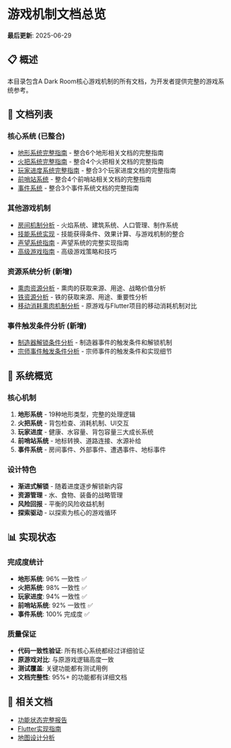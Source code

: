 # 游戏机制文档总览

**最后更新**: 2025-06-29

## 📋 概述

本目录包含A Dark Room核心游戏机制的所有文档，为开发者提供完整的游戏系统参考。

## 📁 文档列表

### 核心系统 (已整合)
- [地形系统完整指南](terrain_system.md) - 整合6个地形相关文档的完整指南
- [火把系统完整指南](torch_system.md) - 整合4个火把相关文档的完整指南
- [玩家进度系统完整指南](player_progression.md) - 整合3个玩家进度文档的完整指南
- [前哨站系统](outpost_system.md) - 整合4个前哨站相关文档的完整指南
- [事件系统](events_system.md) - 整合3个事件系统文档的完整指南

### 其他游戏机制
- [房间机制分析](room_mechanism.md) - 火焰系统、建筑系统、人口管理、制作系统
- [技能系统实现](skills_system_implementation.md) - 技能获得条件、效果计算、与游戏机制的整合
- [声望系统指南](prestige_system_guide.md) - 声望系统的完整实现指南
- [高级游戏指南](advanced_gameplay_guide.md) - 高级游戏策略和技巧

### 资源系统分析 (新增)
- [熏肉资源分析](cured_meat_analysis.md) - 熏肉的获取来源、用途、战略价值分析
- [铁资源分析](iron_analysis.md) - 铁的获取来源、用途、重要性分析
- [移动消耗熏肉机制分析](movement_food_consumption_analysis.md) - 原游戏与Flutter项目的移动消耗机制对比

### 事件触发条件分析 (新增)
- [制造器解锁条件分析](fabricator_unlock_conditions.md) - 制造器事件的触发条件和解锁机制
- [宗师事件触发条件分析](master_event_trigger_conditions.md) - 宗师事件的触发条件和实现细节

## 🎯 系统概览

### 核心机制
1. **地形系统** - 19种地形类型，完整的处理逻辑
2. **火把系统** - 背包检查、消耗机制、UI交互
3. **玩家进度** - 健康、水容量、背包容量三大成长系统
4. **前哨站系统** - 地标转换、道路连接、水源补给
5. **事件系统** - 房间事件、外部事件、遭遇事件、地标事件

### 设计特色
- **渐进式解锁** - 随着进度逐步解锁新内容
- **资源管理** - 水、食物、装备的战略管理
- **风险回报** - 平衡的风险收益机制
- **探索驱动** - 以探索为核心的游戏循环

## 📊 实现状态

### 完成度统计
- **地形系统**: 96% 一致性 ✅
- **火把系统**: 98% 一致性 ✅
- **玩家进度**: 94% 一致性 ✅
- **前哨站系统**: 92% 一致性 ✅
- **事件系统**: 100% 完成度 ✅

### 质量保证
- **代码一致性验证**: 所有核心系统都经过详细验证
- **原游戏对比**: 与原游戏逻辑高度一致
- **测试覆盖**: 关键功能都有测试用例
- **文档完整性**: 95%+ 的功能都有详细文档

## 🔗 相关文档

- [功能状态完整报告](../04_project_management/feature_status.md)
- [Flutter实现指南](../flutter_implementation_guide.md)
- [地图设计分析](../a_dark_room_map_design_analysis.md)
